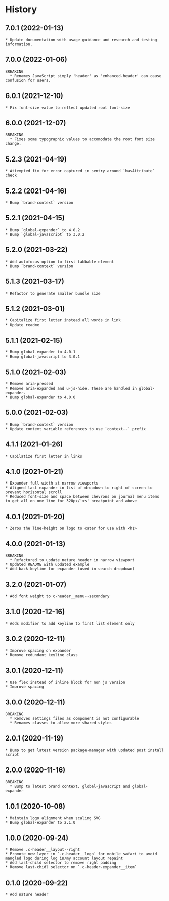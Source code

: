 # History

## 7.0.1 (2022-01-13)
    * Update documentation with usage guidance and research and testing information.

## 7.0.0 (2022-01-06)
    BREAKING
      * Renames JavaScript simply 'header' as 'enhanced-header' can cause confusion for users.

## 6.0.1 (2021-12-10)
    * Fix font-size value to reflect updated root font-size

## 6.0.0 (2021-12-07)
    BREAKING
      * Fixes some typographic values to accomodate the root font size change.

## 5.2.3 (2021-04-19)
    * Attempted fix for error captured in sentry around `hasAttribute` check

## 5.2.2 (2021-04-16)
    * Bump `brand-context` version

## 5.2.1 (2021-04-15)
    * Bump `global-expander` to 4.0.2
    * Bump `global-javascript` to 3.0.2

## 5.2.0 (2021-03-22)
    * Add autofocus option to first tabbable element
    * Bump `brand-context` version

## 5.1.3 (2021-03-17)
    * Refactor to generate smaller bundle size

## 5.1.2 (2021-03-01)
    * Capitalize first letter instead all words in link
    * Update readme

## 5.1.1 (2021-02-15)
    * Bump global-expander to 4.0.1
    * Bump global-javascript to 3.0.1

## 5.1.0 (2021-02-03)
    * Remove aria-pressed
    * Remove aria-expanded and u-js-hide. These are handled in global-expander.
    * Bump global-expander to 4.0.0

## 5.0.0 (2021-02-03)
    * Bump `brand-context` version
    * Update context variable references to use `context--` prefix

## 4.1.1 (2021-01-26)
    * Capilatize first letter in links

## 4.1.0 (2021-01-21)
    * Expander full width at narrow viewports
    * Aligned last expander in list of dropdown to right of screen to prevent horizontal scroll
    * Reduced font-size and space between chevrons on journal menu items to get all on one line for 320px/'xs' breakpoint and above

## 4.0.1 (2021-01-20)
    * Zeros the line-height on logo to cater for use with <h1>

## 4.0.0 (2021-01-13)
    BREAKING
      * Refactored to update nature header in narrow viewport
    * Updated README with updated example
    * Add back keyline for expander (used in search dropdown)

## 3.2.0 (2021-01-07)
    * Add font weight to c-header__menu--secondary

## 3.1.0 (2020-12-16)
    * Adds modifier to add keyline to first list element only

## 3.0.2 (2020-12-11)
    * Improve spacing on expander
    * Remove redundant keyline class

## 3.0.1 (2020-12-11)
    * Use flex instead of inline block for non js version
    * Improve spacing

## 3.0.0 (2020-12-11)
    BREAKING
      * Removes settings files as component is not configurable
      * Renames classes to allow more shared styles

## 2.0.1 (2020-11-19)
    * Bump to get latest version package-manager with updated post install script

## 2.0.0 (2020-11-16)
    BREAKING
      * Bump to latest brand context, global-javascript and global-expander

## 1.0.1 (2020-10-08)
    * Maintain logo alignment when scaling SVG
    * Bump global-expander to 2.1.0

## 1.0.0 (2020-09-24)
    * Remove .c-header__layout--right
    * Promote new layer in `.c-header__logo` for mobile safari to avoid mangled logo during log in/my account layout repaint
    * Add last-child selector to remove right padding
    * Remove last-chidl selector on `.c-header-expander__item`

## 0.1.0 (2020-09-22)
	* Add nature header

